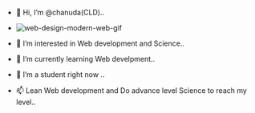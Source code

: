 - 👋 Hi, I’m @chanuda(CLD)..
- ![web-design-modern-web-gif](https://user-images.githubusercontent.com/87369667/147380189-3cb978cf-eb03-4d82-b444-a10f0923b7bf.gif)

- 👀 I’m interested in Web development and Science..
- 🌱 I’m currently learning Web develpment..
- 💞️ I’m a student right now .. 
- 📫 Lean Web development and Do advance level Science to reach my level..

<!---
chanudalakshan/chanudalakshan is a ✨ special ✨ repository because its `README.md` (this file) appears on your GitHub profile.
You can click the Preview link to take a look at your changes.
--->
